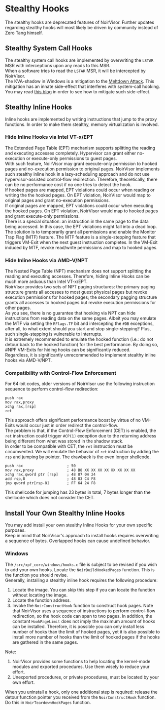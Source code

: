 # Stealthy Hooks
The stealthy hooks are deprecated features of NoirVisor. Further updates regarding stealthy hooks will most likely be driven by community instead of Zero Tang himself.

## Stealthy System Call Hooks
The stealthy system call hooks are implemented by overwriting the `LSTAR` MSR with interceptions upon any reads to this MSR. \
When a software tries to read the `LSTAR` MSR, it will be intercepted by NoirVisor. \
The KVA-shadow in Windows is a mitigation to the [Meltdown Attack](https://meltdownattack.com/). This mitigation has an innate side-effect that interferes with system-call hooking. You may read [this blog](https://tangptr.com/?p=149) in order to see how to mitigate such side-effect.

## Stealthy Inline Hooks
Inline hooks are implemented by writing instructions that jump to the proxy functions. In order to make them stealthy, memory virtualization is involved.

### Hide Inline Hooks via Intel VT-x/EPT
The Extended Page Table (EPT) mechanism supports splitting the reading and executing accesses completely. Hypervisor can grant either no-execution or execute-only permissions to guest pages. \
With such feature, NoirVisor may grant execute-only permission to hooked pages and no-execution permission to original pages. NoirVisor implements such stealthy inline hook in a lazy-scheduling approach and do not use hypervisor-assisted control-flow redirection. Therefore, theoretically, there can be no performance cost if no one tries to detect the hook. \
If hooked pages are mapped, EPT violations could occur when reading or writing the the hooked pages. On EPT violation, NoirVisor would map to original pages and grant no-execution permissions. \
If original pages are mapped, EPT violations could occur when executing the hooked pages. On EPT violation, NoirVisor would map to hooked pages and grant execute-only permissions. \
There is a special situation: an instruction in the same page to the data being accessed. In this case, the EPT violations might fall into a dead loop. The solution is to temporarily grant all permissions and enable the Monitor Trap Flag (MTF) feature. The MTF feature is a single-stepping feature that triggers VM-Exit when the next guest instruction completes. In the VM-Exit induced by MTF, revoke read/write permissions and map to hooked pages.

### Hide Inline Hooks via AMD-V/NPT
The Nested Page Table (NPT) mechanism does not support splitting the reading and executing accesses. Therefore, hiding Inline Hooks can be much more arduous than Intel VT-x/EPT. \
NoirVisor provides two sets of NPT paging structures: the primary paging structure grants all accesses to most guest physical pages but revoke execution permissions for hooked pages; the secondary pagging structure grants all accesses to hooked pages but revoke execution permissions for other pages. \
As you see, there is no guarantee that hooking via NPT can hide instructions from reading data on the same pages. Albeit you may emulate the MTF via setting the `RFlags.TF` bit and intercepting the `#DB` exceptions, after all, to what extent should you start and stop single-stepping? Plus, such single-stepping is vulnerable to interrupts. \
It is extremely recommended to emulate the hooked function (i.e.: do not detour back to the hooked function) for the best performance. By doing so, #NPF VM-Exits for hiding hooks can be significantly reduced. \
Regardless, it is significantly unrecommended to implement stealthy inline hooks via AMD-V/NPT.

### Compatibility with Control-Flow Enforcement
For 64-bit codes, older versions of NoirVisor use the following instruction sequence to perform control-flow redirection:

```Assembly
push rax
mov rax,proxy
xchg rax,[rsp]
ret
```

This approach offers significant performance boost by virtue of no VM-Exits would occur just in order redirect the control-flow. \
The problem is that, if the Control-Flow Enforcement (CET) is enabled, the `ret` instruction could trigger `#CP(1)` exception due to the returning address being different from what was stored in the shadow stack. \
In order to be compatible with CET, the `ret` instruction must be circumvented. We will emulate the behavior of `ret` instruction by adding the `rsp` and jumping by pointer. The drawback is the even longer shellcode.

```Assembly
push rax                    ; 50
mov rax,proxy               ; 48 B8 XX XX XX XX XX XX XX XX
xchg rax,qword ptr [rsp]    ; 48 87 04 24
add rsp,8                   ; 48 83 C4 F8
jmp qword ptr[rsp-8]        ; FF 64 24 F8
```

This shellcode for jumping has 23 bytes in total, 7 bytes longer than the shellcode which does not consider the CET.

## Install Your Own Stealthy Inline Hooks
You may add install your own stealthy Inline Hooks for your own specific purposes. \
Keep in mind that NoirVisor's approach to install hooks requires overwriting a sequence of bytes. Overlapped hooks can cause undefined behavior.

### Windows
The `/src/xpf_core/windows/hooks.c` file is subject to be revised if you wish to add your own hooks. Locate the `NoirBuildHookedPages` function. This is the function you should revise. \
Generally, installing a stealthy inline hook requires the following procedure:

1. Locate the image. You can skip this step if you can locate the function without locating the image.
2. Locate the function address.
3. Invoke the `NoirConstructHook` function to construct hook pages. Note that NoirVisor uses a sequence of instructions to perform control-flow redirection, so the hook code can span to two pages. In addition, the constant `HookPageLimit` does not imply the maximum amount of hooks can be installed. Therefore, it is possible you can only install less number of hooks than the limit of hooked pages, yet it is also possible to install more number of hooks than the limit of hooked pages if the hooks are gathered in the same pages.

Note:

1. NoirVisor provides some functions to help locating the kernel-mode modules and exported procedures. Use them wisely to reduce your effort.
2. Unexported procedures, or private procedures, must be located by your own effort.

When you uninstall a hook, only one additional step is required: release the detour function pointer you received from the `NoirConstructHook` function. Do this in `NoirTeardownHookPages` function.